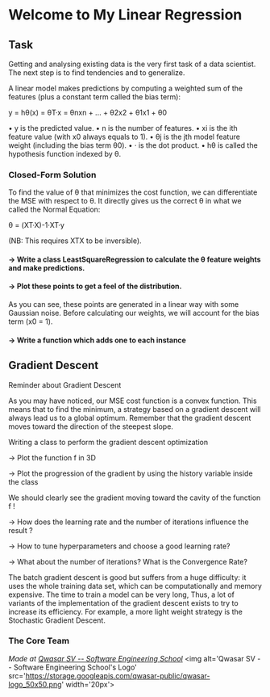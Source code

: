 # Welcome to My Linear Regression


## Task
Getting and analysing existing data is the very first task of a data scientist.
The next step is to find tendencies and to generalize.

A linear model makes predictions by computing a weighted sum of the features (plus a constant term called the bias term):

y = hθ(x) = θT·x = θnxn + ... + θ2x2 + θ1x1 + θ0

• y is the predicted value. • n is the number of features. • xi is the ith feature value (with x0 always equals to 1). • θj is the jth model feature weight (including the bias term θ0). • · is the dot product. • hθ is called the hypothesis function indexed by θ.

### Closed-Form Solution

To find the value of θ that minimizes the cost function, we can differentiate the MSE with respect to θ. It directly gives us the correct θ in what we called the Normal Equation:

θ = (XT·X)-1·XT·y

(NB: This requires XTX to be inversible).

#### → Write a class LeastSquareRegression to calculate the θ feature weights and make predictions.

#### → Plot these points to get a feel of the distribution.

As you can see, these points are generated in a linear way with some Gaussian noise. Before calculating our weights, we will account for the bias term (x0 = 1).

#### → Write a function which adds one to each instance

## Gradient Descent

Reminder about Gradient Descent

As you may have noticed, our MSE cost function is a convex function. This means that to find the minimum, a strategy based on a gradient descent will always lead us to a global optimum. Remember that the gradient descent moves toward the direction of the steepest slope.

Writing a class to perform the gradient descent optimization

→ Plot the function f in 3D

→ Plot the progression of the gradient by using the history variable inside the class

We should clearly see the gradient moving toward the cavity of the function f !

→ How does the learning rate and the number of iterations influence the result ?

→ How to tune hyperparameters and choose a good learning rate?

→ What about the number of iterations? What is the Convergence Rate?

The batch gradient descent is good but suffers from a huge difficulty: it uses the whole training data set, which can be computationally and memory expensive. The time to train a model can be very long, Thus, a lot of variants of the implementation of the gradient descent exists to try to increase its efficiency. For example, a more light weight strategy is the Stochastic Gradient Descent.

### The Core Team



<span><i>Made at <a href='https://qwasar.io'>Qwasar SV -- Software Engineering School</a></i></span>
<span><img alt='Qwasar SV -- Software Engineering School's Logo' src='https://storage.googleapis.com/qwasar-public/qwasar-logo_50x50.png' width='20px'></span>
